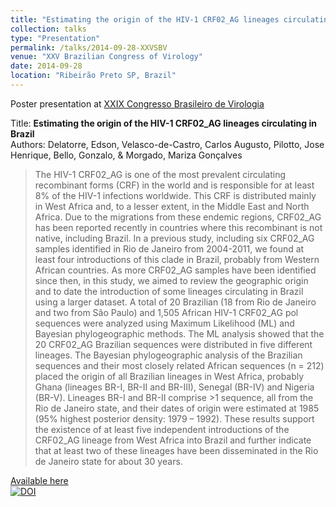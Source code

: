 ```yaml
---
title: "Estimating the origin of the HIV-1 CRF02_AG lineages circulating in Brazil"
collection: talks
type: "Presentation"
permalink: /talks/2014-09-28-XXVSBV
venue: "XXV Brazilian Congress of Virology"
date: 2014-09-28
location: "Ribeirão Preto SP, Brazil"
---
```


Poster presentation at [XXIX Congresso Brasileiro de Virologia](http://www.sbv.org.br/congresso)

Title: __Estimating the origin of the HIV-1 CRF02_AG lineages circulating in Brazil__
<br>
Authors: Delatorre, Edson, Velasco-de-Castro, Carlos Augusto, Pilotto, Jose Henrique, Bello, Gonzalo, & Morgado, Mariza Gonçalves

>The HIV-1 CRF02_AG is one of the most prevalent circulating recombinant forms (CRF) in the world and is responsible for at least 8% of the HIV-1 infections worldwide. This CRF is distributed mainly in West Africa and, to a lesser extent, in the Middle East and North Africa. Due to the migrations from these endemic regions, CRF02_AG has been reported recently in countries where this recombinant is not native, including Brazil. In a previous study, including six CRF02_AG samples identified in Rio de Janeiro from 2004-2011, we found at least four introductions of this clade in Brazil, probably from Western African countries. As more CRF02_AG samples have been identified since then, in this study, we aimed to review the geographic origin and to date the introduction of some lineages circulating in Brazil using a larger dataset. A total of 20 Brazilian (18 from Rio de Janeiro and two from São Paulo) and 1,505 African HIV-1 CRF02_AG pol sequences were analyzed using Maximum Likelihood (ML) and Bayesian phylogeographic methods. The ML analysis showed that the 20 CRF02_AG Brazilian sequences were distributed in five different lineages. The Bayesian phylogeographic analysis of the Brazilian sequences and their most closely related African sequences (n = 212) placed the origin of all Brazilian lineages in West Africa, probably Ghana (lineages BR-I, BR-II and BR-III), Senegal (BR-IV) and Nigeria (BR-V). Lineages BR-I and BR-II comprise >1 sequence, all from the Rio de Janeiro state, and their dates of origin were estimated at 1985 (95% highest posterior density: 1979 – 1992). These results support the existence of at least five independent introductions of the CRF02_AG lineage from West Africa into Brazil and further indicate that at least two of these lineages have been disseminated in the Rio de Janeiro state for about 30 years.

[Available here](http://doi.org/10.5281/zenodo.1451832)<br>
[![DOI](https://zenodo.org/badge/DOI/10.5281/zenodo.1451832.svg)](https://doi.org/10.5281/zenodo.1451832)
